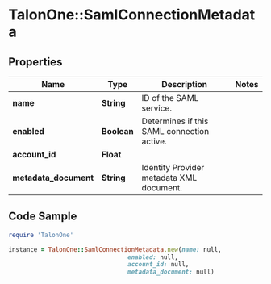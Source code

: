 # TalonOne::SamlConnectionMetadata

## Properties

Name | Type | Description | Notes
------------ | ------------- | ------------- | -------------
**name** | **String** | ID of the SAML service. | 
**enabled** | **Boolean** | Determines if this SAML connection active. | 
**account_id** | **Float** |  | 
**metadata_document** | **String** | Identity Provider metadata XML document. | 

## Code Sample

```ruby
require 'TalonOne'

instance = TalonOne::SamlConnectionMetadata.new(name: null,
                                 enabled: null,
                                 account_id: null,
                                 metadata_document: null)
```


